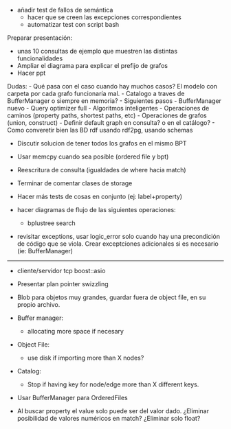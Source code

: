+ añadir test de fallos de semántica
    - hacer que se creen las excepciones correspondientes
    - automatizar test con script bash

Preparar presentación:
 - unas 10 consultas de ejemplo que muestren las distintas funcionalidades
 - Ampliar el diagrama para explicar el prefijo de grafos
 - Hacer ppt

Dudas:
    - Qué pasa con el caso cuando hay muchos casos? El modelo con carpeta por cada grafo
      funcionaría mal.
    - Catalogo a traves de BufferManager o siempre en memoria?
    - Siguientes pasos
        - BufferManager nuevo
        - Query optimizer full
        - Algoritmos inteligentes
        - Operaciones de caminos (property paths, shortest paths, etc)
        - Operaciones de grafos (union, construct)
    - Definir default graph en consulta? o en el catálogo?
    - Como converetir bien las BD rdf usando rdf2pg, usando schemas
- Discutir solucion de tener todos los grafos en el mismo BPT


- Usar memcpy cuando sea posible (ordered file y bpt)
- Reescritura de consulta (igualdades de where hacia match)

- Terminar de comentar clases de storage
- Hacer más tests de cosas en conjunto (ej: label+property)
- hacer diagramas de flujo de las siguientes operaciones:
    - bplustree search
- revisitar exceptions, usar logic_error solo cuando hay una precondición de código que se viola. Crear
  exceptciones adicionales si es necesario (ie: BufferManager)
____________________________

- cliente/servidor tcp boost::asio
- Presentar plan pointer swizzling

- Blob para objetos muy grandes, guardar fuera de object file, en su propio archivo.
- Buffer manager:
    - allocating more space if necesary
- Object File:
    - use disk if importing more than X nodes?
- Catalog:
    - Stop if having key for node/edge more than X different keys.
- Usar BufferManager para OrderedFiles
- Al buscar property el value solo puede ser del valor dado. ¿Eliminar posibilidad de valores numéricos en match? ¿Eliminar solo float?
